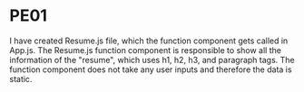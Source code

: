 # PE01

I have created Resume.js file, which the function component gets called in App.js.
The Resume.js function component is responsible to show all the information of the "resume", which uses h1, h2, h3, and paragraph tags. 
The function component does not take any user inputs and therefore the data is static. 
